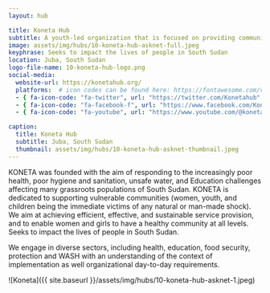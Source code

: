 ```yaml
---
layout: hub

title: Koneta Hub
subtitle: A youth-led organization that is focused on providing community-led solutions to the socio-economic issues affecting our society
image: assets/img/hubs/10-koneta-hub-asknet-full.jpeg
keyphrase: Seeks to impact the lives of people in South Sudan
location: Juba, South Sudan
logo-file-name: 10-koneta-hub-logo.png
social-media:
  website-url: https://konetahub.org/
  platforms:  # icon codes can be found here: https://fontawesome.com/v5/search?o=r&m=free
  - { fa-icon-code: "fa-twitter", url: "https://twitter.com/Konetahub" }
  - { fa-icon-code: "fa-facebook-f", url: "https://www.facebook.com/Konetahub/" }
  - { fa-icon-code: "fa-youtube", url: "https://www.youtube.com/@konetahub" }

caption:
  title: Koneta Hub
  subtitle: Juba, South Sudan
  thumbnail: assets/img/hubs/10-koneta-hub-asknet-thumbnail.jpeg
---
```


KONETA was founded with the aim of responding to the increasingly poor health, poor hygiene and sanitation, unsafe water, and Education challenges affecting many grassroots populations of South Sudan. KONETA is dedicated to supporting vulnerable communities (women, youth, and children being the immediate victims of any natural or man-made shock). We aim at achieving efficient, effective, and sustainable service provision, and to enable women and girls to have a healthy community at all levels. Seeks to impact the lives of people in South Sudan.

We engage in diverse sectors, including health, education, food security, protection and WASH with an understanding of the context of implementation as well organizational day-to-day requirements.

![Koneta]({{ site.baseurl }}/assets/img/hubs/10-koneta-hub-asknet-1.jpeg)